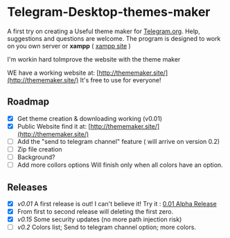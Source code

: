 # Telegram-Desktop-themes-maker
A first try on creating a Useful theme maker for [Telegram.org](https://telegram.org/).
 Help, suggestions and questions are welcome.
The program is designed to work on you own server or **xampp** ( [xampp site](https://www.apachefriends.org/it/index.html) )

I'm workin hard toImprove the website with the theme maker

WE have a working website at: [http://thememaker.site/](http://thememaker.site/) It's free to use for everyone!

## Roadmap
- [x] Get theme creation & downloading working (v0.01)
- [x] Public Website find it at: [http://thememaker.site/](http://thememaker.site/)
- [ ] Add the "send to telegram channel" feature ( will arrive on version 0.2)
- [ ] Zip file creation
- [ ] Background?
- [ ] Add more collors options Will finish only when all colors have an option.

## Releases
- [x] *v0.01* A first release is out! I can't believe it! Try it : [0.01 Alpha Release](https://github.com/danielpetrica/Telegram-Desktop-themes-maker/releases/tag/0.01 "0.01 First Alpha Release")
- [x] From first to second release will deleting the first zero.
- [x] *v0.15* Some security updates (no more path injection risk)
- [ ] *v0.2*  Colors list; Send to telegram channel option; more colors.
